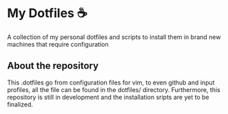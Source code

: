 # My Dotfiles :coffee:
A collection of my personal dotfiles and scripts to install them in brand new machines that require configuration

## About the repository
This .dotfiles go from configuration files for vim, to even github and input profiles, all the file can be found in the dotfiles/ directory. Furthermore, this repository is still in development and the installation sripts are yet to be finalized.
